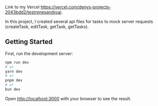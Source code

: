 Link to my Vercel https://vercel.com/denys-projects-2043bdd2/testrenesandroai.

In this project, I created several api files for tasks to mock server requests (createTask, editTask, getTask, getTasks).

## Getting Started

First, run the development server:

```bash
npm run dev
# or
yarn dev
# or
pnpm dev
# or
bun dev
```

Open [http://localhost:3000](http://localhost:3000) with your browser to see the result.
